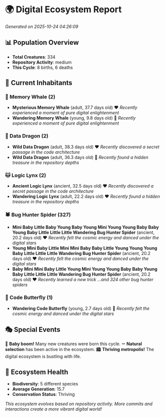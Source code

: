 # 🌍 Digital Ecosystem Report
*Generated on 2025-10-24 04:26:09*

## 📊 Population Overview
- **Total Creatures**: 334
- **Repository Activity**: medium
- **This Cycle**: 8 births, 6 deaths

## 👥 Current Inhabitants

### 🐋 Memory Whale (2)
- **Mysterious Memory Whale** (adult, 37.7 days old) ❤️
  *Recently experienced a moment of pure digital enlightenment*
- **Wandering Memory Whale** (young, 9.8 days old) 💚
  *Recently experienced a moment of pure digital enlightenment*

### 🐉 Data Dragon (2)
- **Wild Data Dragon** (adult, 38.3 days old) ❤️
  *Recently discovered a secret passage in the code architecture*
- **Wild Data Dragon** (adult, 36.3 days old) 💛
  *Recently found a hidden treasure in the repository depths*

### 🐱 Logic Lynx (2)
- **Ancient Logic Lynx** (ancient, 32.5 days old) ❤️
  *Recently discovered a secret passage in the code architecture*
- **Wandering Logic Lynx** (adult, 22.2 days old) ❤️
  *Recently found a hidden treasure in the repository depths*

### 🕷️ Bug Hunter Spider (327)
- **Mini Baby Little Baby Young Baby Young Mini Young Young Baby Baby Young Baby Little Little Little Wandering Bug Hunter Spider** (ancient, 20.2 days old) ❤️
  *Recently felt the cosmic energy and danced under the digital stars*
- **Young Mini Baby Little Mini Mini Baby Baby Little Young Young Young Baby Little Little Little Wandering Bug Hunter Spider** (ancient, 20.2 days old) ❤️
  *Recently felt the cosmic energy and danced under the digital stars*
- **Baby Mini Mini Baby Little Young Mini Young Young Baby Baby Young Baby Little Little Little Wandering Bug Hunter Spider** (ancient, 20.2 days old) ❤️
  *Recently learned a new trick*
  *...and 324 other bug hunter spiders*

### 🦋 Code Butterfly (1)
- **Wandering Code Butterfly** (young, 2.7 days old) 💚
  *Recently felt the cosmic energy and danced under the digital stars*

## 🎭 Special Events

🎉 **Baby boom!** Many new creatures were born this cycle.
⚰️ **Natural selection** has been active in the ecosystem.
🏙️ **Thriving metropolis!** The digital ecosystem is bustling with life.

## 🔬 Ecosystem Health
- **Biodiversity**: 5 different species
- **Average Generation**: 15.7
- **Conservation Status**: Thriving

*This ecosystem evolves based on repository activity. More commits and interactions create a more vibrant digital world!*